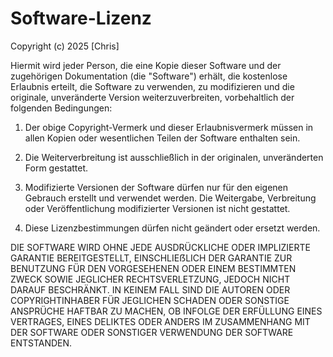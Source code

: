 # Software-Lizenz

Copyright (c) 2025 [Chris]

Hiermit wird jeder Person, die eine Kopie dieser Software und der zugehörigen
Dokumentation (die "Software") erhält, die kostenlose Erlaubnis erteilt,
die Software zu verwenden, zu modifizieren und die originale, unveränderte
Version weiterzuverbreiten, vorbehaltlich der folgenden Bedingungen:

1. Der obige Copyright-Vermerk und dieser Erlaubnisvermerk müssen in allen
   Kopien oder wesentlichen Teilen der Software enthalten sein.

2. Die Weiterverbreitung ist ausschließlich in der originalen, unveränderten
   Form gestattet.

3. Modifizierte Versionen der Software dürfen nur für den eigenen Gebrauch
   erstellt und verwendet werden. Die Weitergabe, Verbreitung oder
   Veröffentlichung modifizierter Versionen ist nicht gestattet.

4. Diese Lizenzbestimmungen dürfen nicht geändert oder ersetzt werden.

DIE SOFTWARE WIRD OHNE JEDE AUSDRÜCKLICHE ODER IMPLIZIERTE GARANTIE
BEREITGESTELLT, EINSCHLIEẞLICH DER GARANTIE ZUR BENUTZUNG FÜR DEN
VORGESEHENEN ODER EINEM BESTIMMTEN ZWECK SOWIE JEGLICHER RECHTSVERLETZUNG,
JEDOCH NICHT DARAUF BESCHRÄNKT. IN KEINEM FALL SIND DIE AUTOREN ODER
COPYRIGHTINHABER FÜR JEGLICHEN SCHADEN ODER SONSTIGE ANSPRÜCHE HAFTBAR
ZU MACHEN, OB INFOLGE DER ERFÜLLUNG EINES VERTRAGES, EINES DELIKTES ODER
ANDERS IM ZUSAMMENHANG MIT DER SOFTWARE ODER SONSTIGER VERWENDUNG DER
SOFTWARE ENTSTANDEN.
